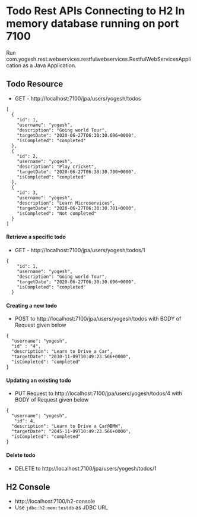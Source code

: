 # Todo Rest APIs Connecting to H2 In memory database running on port 7100

Run com.yogesh.rest.webservices.restfulwebservices.RestfulWebServicesApplication as a Java Application.



## Todo Resource

- GET - http://localhost:7100/jpa/users/yogesh/todos

```
[
  {
    "id": 1,
    "username": "yogesh",
    "description": "Going world Tour",
    "targetDate": "2020-06-27T06:30:30.696+0000",
    "isCompleted": "completed"
  },
  {
    "id": 2,
    "username": "yogesh",
    "description": "Play cricket",
    "targetDate": "2020-06-27T06:30:30.700+0000",
    "isCompleted": "completed"
  },
  {
    "id": 3,
    "username": "yogesh",
    "description": "Learn Microservices",
    "targetDate": "2020-06-27T06:30:30.701+0000",
    "isCompleted": "Not completed"
  }
]
```

#### Retrieve a specific todo

- GET - http://localhost:7100/jpa/users/yogesh/todos/1

```
{
    "id": 1,
    "username": "yogesh",
    "description": "Going world Tour",
    "targetDate": "2020-06-27T06:30:30.696+0000",
    "isCompleted": "completed"
  }
```

#### Creating a new todo



- POST to http://localhost:7100/jpa/users/yogesh/todos with BODY of Request given below

```
{
  "username": "yogesh",
  "id" : "4",
  "description": "Learn to Drive a Car",
  "targetDate": "2030-11-09T10:49:23.566+0000",
  "isCompleted": "completed"
}
```

#### Updating an existing todo

- PUT Request to http://localhost:7100/jpa/users/yogesh/todos/4 with BODY of Request given below

```
{
  "username": "yogesh",
   "id": 4,
  "description": "Learn to Drive a Car@BMW",
  "targetDate": "2045-11-09T10:49:23.566+0000",
  "isCompleted": "completed"
}
```

#### Delete todo

- DELETE to http://localhost:7100/jpa/users/yogesh/todos/1


## H2 Console

- http://localhost:7100/h2-console
- Use `jdbc:h2:mem:testdb` as JDBC URL 
